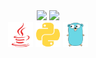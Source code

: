 <div align="center">
  <img height="180em" src="https://github-readme-stats.vercel.app/api?username=oscarneiva&show_icons=true&theme=merko&include_all_commits=true&count_private=true"/>
  <img height="180em" src="https://github-readme-stats.vercel.app/api/top-langs/?username=oscarneiva&layout=compact&langs_count=6&theme=merko&hide=tex,html,css,scss,less,makefile,c%23"/>
</div>
<div style="display: inline_block" align="center">
  <img align="center" height="40" width="40" src="https://raw.githubusercontent.com/devicons/devicon/master/icons/java/java-plain.svg">
  <img align="center" height="40" width="40" src="https://raw.githubusercontent.com/devicons/devicon/master/icons/python/python-plain.svg">
  <img align="center" height="40" width="40" src="https://raw.githubusercontent.com/devicons/devicon/master/icons/go/go-original.svg">
</div>

